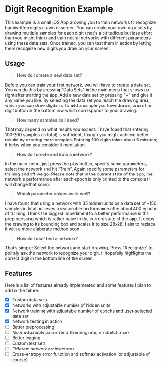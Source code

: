 # Digit Recognition Example

This example is a small iOS App allowing you to train networks to recognize
handwritten digits drawn onscreen. You can create your own data sets by drawing
multiple samples for each digit (that's a bit tedious but less effort than you
might think) and train neural networks with different parameters using these
data sets. Once trained, you can test them in action by letting them recognize
new digits you draw on your screen.


## Usage

> **How do I create a new data set?**

Before you can train your first network, you will have to create a data set. You can do this by pressing "Data Sets" in the main menu that shows up right after starting the app. Add a new data set by pressing "+" and give it any name you like. By selecting the data set you reach the drawing area, which you can draw digits in. To add a sample you have drawn, press the digit button in the bottom row which corresponds to your drawing.

> **How many samples do I need?**

That may depend on what results you expect. I have found that entering 100-200
samples (in total) is sufficient, though you might achieve better results by
entering more samples. Entering 100 digits takes about 5 minutes; it helps when
you consider it meditation.

> **How do I create and train a network?**

In the main menu, just press the plus button, specify some parameters, select
the network and hit "Train". Again specify some parameters for training and off
we go. Please note that in the current state of the app, the network's
performance after each epoch is only printed to the console (I will change that
soon).

> **Which parameter values work well?**

I have found that using a network with 35 hidden units on a data set of ~150
samples in total achieves a reasonable performance after about 400 epochs of
training. I think the biggest impediment to a better performance is the
preprocessing which is rather naive in the current state of the app. It crops
the drawing to its bounding box and scales it to size 28x28. I aim to replace it
with a more elaborate method soon.

> **How do I use/ test a network?**

That's simple: Select the network and start drawing. Press "Recognize" to
politely ask the network to recognize your digit. It hopefully highlights the
correct digit in the bottom line of the screen.


## Features

Here is a list of features already implemented and some features I plan to add
in the future:

  - [x] Custom data sets
  - [x] Networks with adjustable number of hidden units
  - [x] Network training with adjustable number of epochs and user-selected data
  set
  - [x] Network testing in action
  - [ ] Better preprocessing
  - [ ] More adjustable parameters (learning rate, minibatch size)
  - [ ] Better logging
  - [ ] Custom test sets
  - [ ] Different network architectures
  - [ ] Cross-entropy error function and softmax activation (or adjustable of
    course)
